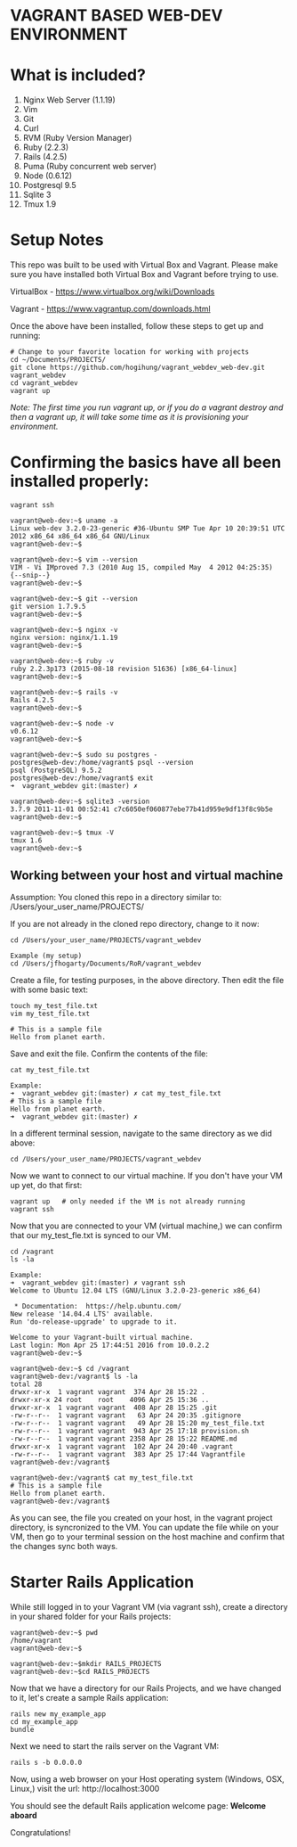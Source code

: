 VAGRANT BASED WEB-DEV ENVIRONMENT
================================

# What is included?
1.  Nginx Web Server (1.1.19)
2.  Vim
3.  Git
4.  Curl
5.  RVM (Ruby Version Manager)
6.  Ruby (2.2.3)
7.  Rails (4.2.5)
8.  Puma (Ruby concurrent web server)
9.  Node (0.6.12)
10. Postgresql 9.5
11. Sqlite 3 
12. Tmux 1.9


# Setup Notes

This repo was built to be used with Virtual Box and Vagrant.  Please make sure
you have installed both Virtual Box and Vagrant before trying to use.

  VirtualBox - https://www.virtualbox.org/wiki/Downloads

  Vagrant    - https://www.vagrantup.com/downloads.html

Once the above have been installed, follow these steps to get up and running:

```
# Change to your favorite location for working with projects
cd ~/Documents/PROJECTS/
git clone https://github.com/hogihung/vagrant_webdev_web-dev.git vagrant_webdev
cd vagrant_webdev
vagrant up
```  

*Note: The first time you run vagrant up, or if you do a vagrant destroy and
then a vagrant up, it will take some time as it is provisioning your environment.*


# Confirming the basics have all been installed properly:

```
vagrant ssh

vagrant@web-dev:~$ uname -a
Linux web-dev 3.2.0-23-generic #36-Ubuntu SMP Tue Apr 10 20:39:51 UTC 2012 x86_64 x86_64 x86_64 GNU/Linux
vagrant@web-dev:~$ 

vagrant@web-dev:~$ vim --version
VIM - Vi IMproved 7.3 (2010 Aug 15, compiled May  4 2012 04:25:35)
{--snip--}
vagrant@web-dev:~$

vagrant@web-dev:~$ git --version
git version 1.7.9.5
vagrant@web-dev:~$

vagrant@web-dev:~$ nginx -v
nginx version: nginx/1.1.19
vagrant@web-dev:~$

vagrant@web-dev:~$ ruby -v
ruby 2.2.3p173 (2015-08-18 revision 51636) [x86_64-linux]
vagrant@web-dev:~$

vagrant@web-dev:~$ rails -v
Rails 4.2.5
vagrant@web-dev:~$

vagrant@web-dev:~$ node -v
v0.6.12
vagrant@web-dev:~$

vagrant@web-dev:~$ sudo su postgres -
postgres@web-dev:/home/vagrant$ psql --version
psql (PostgreSQL) 9.5.2
postgres@web-dev:/home/vagrant$ exit
➜  vagrant_webdev git:(master) ✗

vagrant@web-dev:~$ sqlite3 -version
3.7.9 2011-11-01 00:52:41 c7c6050ef060877ebe77b41d959e9df13f8c9b5e
vagrant@web-dev:~$ 

vagrant@web-dev:~$ tmux -V
tmux 1.6
vagrant@web-dev:~$
```

## Working between your host and virtual machine
Assumption:  You cloned this repo in a directory similar to:  /Users/your_user_name/PROJECTS/

If you are not already in the cloned repo directory, change to it now:

```
cd /Users/your_user_name/PROJECTS/vagrant_webdev

Example (my setup)
cd /Users/jfhogarty/Documents/RoR/vagrant_webdev
```

Create a file, for testing purposes, in the above directory.  Then edit the file with some basic text:

```
touch my_test_file.txt
vim my_test_file.txt

# This is a sample file
Hello from planet earth.
```

Save and exit the file.  Confirm the contents of the file:

```
cat my_test_file.txt

Example:
➜  vagrant_webdev git:(master) ✗ cat my_test_file.txt
# This is a sample file
Hello from planet earth.
➜  vagrant_webdev git:(master) ✗
```

In a different terminal session, navigate to the same directory as we did above:

```
cd /Users/your_user_name/PROJECTS/vagrant_webdev
```

Now we want to connect to our virtual machine.  If you don't have your VM up yet, do that first:

```
vagrant up   # only needed if the VM is not already running
vagrant ssh
```

Now that you are connected to your VM (virtual machine,) we can confirm that our my_test_fle.txt is synced to our VM.

```
cd /vagrant
ls -la

Example:
➜  vagrant_webdev git:(master) ✗ vagrant ssh
Welcome to Ubuntu 12.04 LTS (GNU/Linux 3.2.0-23-generic x86_64)

 * Documentation:  https://help.ubuntu.com/
New release '14.04.4 LTS' available.
Run 'do-release-upgrade' to upgrade to it.

Welcome to your Vagrant-built virtual machine.
Last login: Mon Apr 25 17:44:51 2016 from 10.0.2.2
vagrant@web-dev:~$

vagrant@web-dev:~$ cd /vagrant
vagrant@web-dev:/vagrant$ ls -la
total 28
drwxr-xr-x  1 vagrant vagrant  374 Apr 28 15:22 .
drwxr-xr-x 24 root    root    4096 Apr 25 15:36 ..
drwxr-xr-x  1 vagrant vagrant  408 Apr 28 15:25 .git
-rw-r--r--  1 vagrant vagrant   63 Apr 24 20:35 .gitignore
-rw-r--r--  1 vagrant vagrant   49 Apr 28 15:20 my_test_file.txt
-rw-r--r--  1 vagrant vagrant  943 Apr 25 17:18 provision.sh
-rw-r--r--  1 vagrant vagrant 2358 Apr 28 15:22 README.md
drwxr-xr-x  1 vagrant vagrant  102 Apr 24 20:40 .vagrant
-rw-r--r--  1 vagrant vagrant  383 Apr 25 17:44 Vagrantfile
vagrant@web-dev:/vagrant$

vagrant@web-dev:/vagrant$ cat my_test_file.txt
# This is a sample file
Hello from planet earth.
vagrant@web-dev:/vagrant$
```

As you can see, the file you created on your host, in the vagrant project directory, is syncronized to the VM.
You can update the file while on your VM, then go to your terminal session on the host machine and confirm that
the changes sync both ways.

# Starter Rails Application
While still logged in to your Vagrant VM (via vagrant ssh), create a directory
in your shared folder for your Rails projects:

```
vagrant@web-dev:~$ pwd
/home/vagrant
vagrant@web-dev:~$

vagrant@web-dev:~$mkdir RAILS_PROJECTS
vagrant@web-dev:~$cd RAILS_PROJECTS
```

Now that we have a directory for our Rails Projects, and we have changed to it,
let's create a sample Rails application:

```
rails new my_example_app
cd my_example_app
bundle
```

Next we need to start the rails server on the Vagrant VM:

```
rails s -b 0.0.0.0
```

Now, using a web browser on your Host operating system (Windows, OSX, Linux,)
visit the url:  http://localhost:3000

You should see the default Rails application welcome page:
**Welcome aboard**

Congratulations!
